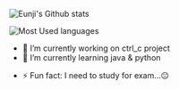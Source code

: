
![Eunji's Github stats](https://github-readme-stats.vercel.app/api?username=eunjijeon11&show_icons=true)

![Most Used languages](https://github-readme-stats.vercel.app/api/top-langs/?username=eunjijeon11&layout=compact)

- 🔭 I’m currently working on ctrl_c project
- 🌱 I’m currently learning java & python
<!-- 👯 I’m looking to collaborate on
- 🤔 I’m looking for help with ...
- 💬 Ask me about ...
- 📫 How to reach me: ...
- 😄 Pronouns: ...-->
- ⚡ Fun fact: I need to study for exam...😐

